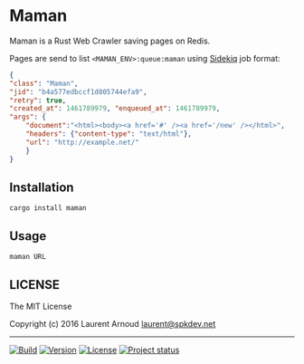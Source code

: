 # Maman

Maman is a Rust Web Crawler saving pages on Redis.

Pages are send to list `<MAMAN_ENV>:queue:maman` using
[Sidekiq](https://github.com/mperham/sidekiq/wiki/Job-Format) job format:

``` json
{
"class": "Maman",
"jid": "b4a577edbccf1d805744efa9",
"retry": true,
"created_at": 1461789979, "enqueued_at": 1461789979,
"args": {
    "document":"<html><body><a href='#' /><a href='/new' /></html>",
    "headers": {"content-type": "text/html"},
    "url": "http://example.net/"
    }
}
```

## Installation

~~~
cargo install maman
~~~

## Usage

~~~
maman URL
~~~

## LICENSE

The MIT License

Copyright (c) 2016 Laurent Arnoud <laurent@spkdev.net>

---
[![Build](https://img.shields.io/travis-ci/spk/maman.svg)](https://travis-ci.org/spk/maman)
[![Version](https://img.shields.io/crates/v/maman.svg)](https://crates.io/crates/maman)
[![License](https://img.shields.io/badge/license-MIT-blue.svg)](http://opensource.org/licenses/MIT "MIT")
[![Project status](http://img.shields.io/status/experimental.png?color=red)](https://github.com/spk/maman)

